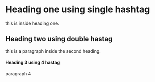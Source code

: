 # Heading one using single hashtag

this is inside heading one.

## Heading two using double hastag

this is a paragraph inside the second heading.

#### Heading 3 using 4 hastag
paragraph 4
